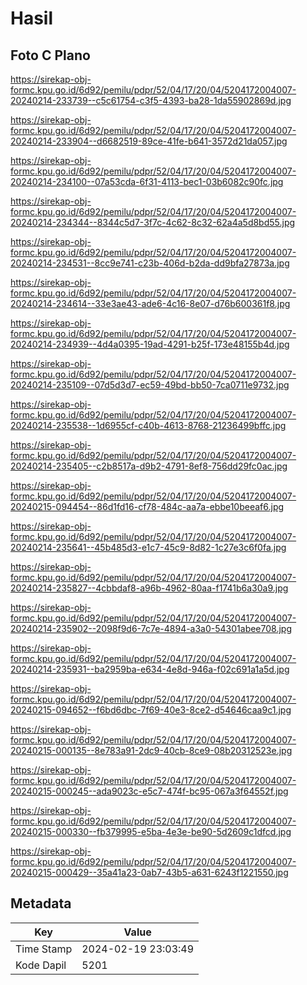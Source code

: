 # Hasil

## Foto C Plano

https://sirekap-obj-formc.kpu.go.id/6d92/pemilu/pdpr/52/04/17/20/04/5204172004007-20240214-233739--c5c61754-c3f5-4393-ba28-1da55902869d.jpg

https://sirekap-obj-formc.kpu.go.id/6d92/pemilu/pdpr/52/04/17/20/04/5204172004007-20240214-233904--d6682519-89ce-41fe-b641-3572d21da057.jpg

https://sirekap-obj-formc.kpu.go.id/6d92/pemilu/pdpr/52/04/17/20/04/5204172004007-20240214-234100--07a53cda-6f31-4113-bec1-03b6082c90fc.jpg

https://sirekap-obj-formc.kpu.go.id/6d92/pemilu/pdpr/52/04/17/20/04/5204172004007-20240214-234344--8344c5d7-3f7c-4c62-8c32-62a4a5d8bd55.jpg

https://sirekap-obj-formc.kpu.go.id/6d92/pemilu/pdpr/52/04/17/20/04/5204172004007-20240214-234531--8cc9e741-c23b-406d-b2da-dd9bfa27873a.jpg

https://sirekap-obj-formc.kpu.go.id/6d92/pemilu/pdpr/52/04/17/20/04/5204172004007-20240214-234614--33e3ae43-ade6-4c16-8e07-d76b600361f8.jpg

https://sirekap-obj-formc.kpu.go.id/6d92/pemilu/pdpr/52/04/17/20/04/5204172004007-20240214-234939--4d4a0395-19ad-4291-b25f-173e48155b4d.jpg

https://sirekap-obj-formc.kpu.go.id/6d92/pemilu/pdpr/52/04/17/20/04/5204172004007-20240214-235109--07d5d3d7-ec59-49bd-bb50-7ca0711e9732.jpg

https://sirekap-obj-formc.kpu.go.id/6d92/pemilu/pdpr/52/04/17/20/04/5204172004007-20240214-235538--1d6955cf-c40b-4613-8768-21236499bffc.jpg

https://sirekap-obj-formc.kpu.go.id/6d92/pemilu/pdpr/52/04/17/20/04/5204172004007-20240214-235405--c2b8517a-d9b2-4791-8ef8-756dd29fc0ac.jpg

https://sirekap-obj-formc.kpu.go.id/6d92/pemilu/pdpr/52/04/17/20/04/5204172004007-20240215-094454--86d1fd16-cf78-484c-aa7a-ebbe10beeaf6.jpg

https://sirekap-obj-formc.kpu.go.id/6d92/pemilu/pdpr/52/04/17/20/04/5204172004007-20240214-235641--45b485d3-e1c7-45c9-8d82-1c27e3c6f0fa.jpg

https://sirekap-obj-formc.kpu.go.id/6d92/pemilu/pdpr/52/04/17/20/04/5204172004007-20240214-235827--4cbbdaf8-a96b-4962-80aa-f1741b6a30a9.jpg

https://sirekap-obj-formc.kpu.go.id/6d92/pemilu/pdpr/52/04/17/20/04/5204172004007-20240214-235902--2098f9d6-7c7e-4894-a3a0-54301abee708.jpg

https://sirekap-obj-formc.kpu.go.id/6d92/pemilu/pdpr/52/04/17/20/04/5204172004007-20240214-235931--ba2959ba-e634-4e8d-946a-f02c691a1a5d.jpg

https://sirekap-obj-formc.kpu.go.id/6d92/pemilu/pdpr/52/04/17/20/04/5204172004007-20240215-094652--f6bd6dbc-7f69-40e3-8ce2-d54646caa9c1.jpg

https://sirekap-obj-formc.kpu.go.id/6d92/pemilu/pdpr/52/04/17/20/04/5204172004007-20240215-000135--8e783a91-2dc9-40cb-8ce9-08b20312523e.jpg

https://sirekap-obj-formc.kpu.go.id/6d92/pemilu/pdpr/52/04/17/20/04/5204172004007-20240215-000245--ada9023c-e5c7-474f-bc95-067a3f64552f.jpg

https://sirekap-obj-formc.kpu.go.id/6d92/pemilu/pdpr/52/04/17/20/04/5204172004007-20240215-000330--fb379995-e5ba-4e3e-be90-5d2609c1dfcd.jpg

https://sirekap-obj-formc.kpu.go.id/6d92/pemilu/pdpr/52/04/17/20/04/5204172004007-20240215-000429--35a41a23-0ab7-43b5-a631-6243f1221550.jpg


## Metadata

| Key        | Value               |
| ---------- | ------------------- |
| Time Stamp | 2024-02-19 23:03:49 |
| Kode Dapil | 5201                |



